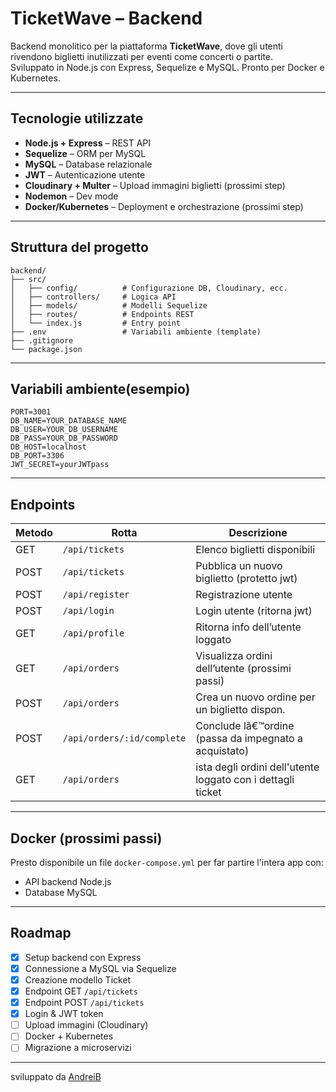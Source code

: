 # TicketWave – Backend

Backend monolitico per la piattaforma **TicketWave**, dove gli utenti rivendono biglietti inutilizzati per eventi come concerti o partite.  
Sviluppato in Node.js con Express, Sequelize e MySQL. Pronto per Docker e Kubernetes.

---

## Tecnologie utilizzate

-   **Node.js + Express** – REST API
-   **Sequelize** – ORM per MySQL
-   **MySQL** – Database relazionale
-   **JWT** – Autenticazione utente 
-   **Cloudinary + Multer** – Upload immagini biglietti (prossimi step)
-   **Nodemon** – Dev mode
-   **Docker/Kubernetes** – Deployment e orchestrazione (prossimi step)

---

## Struttura del progetto

```
backend/
├── src/
│   ├── config/          # Configurazione DB, Cloudinary, ecc.
│   ├── controllers/     # Logica API
│   ├── models/          # Modelli Sequelize
│   ├── routes/          # Endpoints REST
│   └── index.js         # Entry point
├── .env                 # Variabili ambiente (template)
├── .gitignore
└── package.json
```

---

## Variabili ambiente(esempio)

```env
PORT=3001
DB_NAME=YOUR_DATABASE_NAME
DB_USER=YOUR_DB_USERNAME
DB_PASS=YOUR_DB_PASSWORD
DB_HOST=localhost
DB_PORT=3306
JWT_SECRET=yourJWTpass
```

---

## Endpoints

| Metodo | Rotta                     | Descrizione                                                    |
| ------ | ------------------------- | -------------------------------------------------------------- |
| GET    | `/api/tickets`            | Elenco biglietti disponibili                                   |
| POST   | `/api/tickets`            | Pubblica un nuovo biglietto (protetto jwt)                     |
| POST   | `/api/register`           | Registrazione utente                                           |
| POST   | `/api/login`              | Login utente (ritorna jwt)                                     |
| GET    | `/api/profile`            | Ritorna info dell’utente loggato                               |
| GET    | `/api/orders`             | Visualizza ordini dell’utente (prossimi passi)                 |
| POST   | `/api/orders`             | Crea un nuovo ordine per un biglietto dispon.                  |
| POST   | `/api/orders/:id/complete`| Conclude lâ€™ordine (passa da impegnato a acquistato)          |
| GET    | `/api/orders`             | ista degli ordini dell'utente loggato con i dettagli ticket    |


---

## Docker (prossimi passi)

Presto disponibile un file `docker-compose.yml` per far partire l'intera app con:

-   API backend Node.js
-   Database MySQL

---

## Roadmap

-   [x] Setup backend con Express
-   [x] Connessione a MySQL via Sequelize
-   [x] Creazione modello Ticket
-   [x] Endpoint GET `/api/tickets`
-   [x] Endpoint POST `/api/tickets`
-   [x] Login & JWT token
-   [ ] Upload immagini (Cloudinary)
-   [ ] Docker + Kubernetes
-   [ ] Migrazione a microservizi

---

sviluppato da [AndreiB](https://github.com/andres050588)
